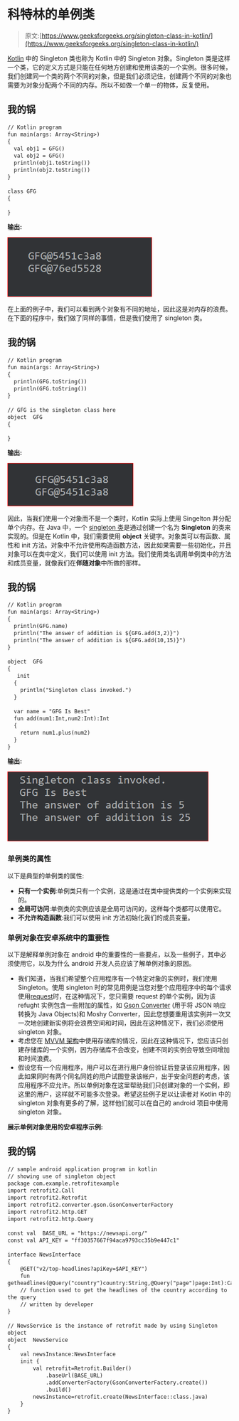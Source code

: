 # 科特林的单例类

> 原文:[https://www.geeksforgeeks.org/singleton-class-in-kotlin/](https://www.geeksforgeeks.org/singleton-class-in-kotlin/)

[Kotlin](https://www.geeksforgeeks.org/introduction-to-kotlin/) 中的 Singleton 类也称为 Kotlin 中的 Singleton 对象。Singleton 类是这样一个类，它的定义方式是只能在任何地方创建和使用该类的一个实例。很多时候，我们创建同一个类的两个不同的对象，但是我们必须记住，创建两个不同的对象也需要为对象分配两个不同的内存。所以不如做一个单一的物体，反复使用。

## 我的锅

```
// Kotlin program
fun main(args: Array<String>) 
{
  val obj1 = GFG()
  val obj2 = GFG()
  println(obj1.toString())
  println(obj2.toString())
}

class GFG
{

}
```

**输出:**

![Program Output](img/b58bdd04e7f4210c98f2e11a53656242.png)

在上面的例子中，我们可以看到两个对象有不同的地址，因此这是对内存的浪费。在下面的程序中，我们做了同样的事情，但是我们使用了 singleton 类。

## 我的锅

```
// Kotlin program
fun main(args: Array<String>)
{
  println(GFG.toString())
  println(GFG.toString())
}

// GFG is the singleton class here
object  GFG
{

}
```

**输出:**

![Program Output](img/d197bcadbfc8ceb4416a91f9757fa15e.png)

因此，当我们使用一个对象而不是一个类时，Kotlin 实际上使用 Singelton 并分配单个内存。在 Java 中，一个 [singleton 类](https://www.geeksforgeeks.org/singleton-class-java/)是通过创建一个名为 **Singleton** 的类来实现的。但是在 Kotlin 中，我们需要使用 **object** 关键字。对象类可以有函数、属性和 init 方法。对象中不允许使用构造函数方法，因此如果需要一些初始化，并且对象可以在类中定义，我们可以使用 init 方法。我们使用类名调用单例类中的方法和成员变量，就像我们在**伴随对象**中所做的那样。

## 我的锅

```
// Kotlin program
fun main(args: Array<String>) 
{
  println(GFG.name)
  println("The answer of addition is ${GFG.add(3,2)}")
  println("The answer of addition is ${GFG.add(10,15)}")
}

object  GFG
{
   init 
  {
    println("Singleton class invoked.")
  }

  var name = "GFG Is Best"
  fun add(num1:Int,num2:Int):Int
  {
    return num1.plus(num2) 
  }
}
```

**输出:**

![Addition Output ](img/183164ad18f14e025dc7598493170ff0.png)

### **单例类的属性**

以下是典型的单例类的属性:

*   **只有一个实例**:单例类只有一个实例，这是通过在类中提供类的一个实例来实现的。
*   **全局可访问**:单例类的实例应该是全局可访问的，这样每个类都可以使用它。
*   **不允许构造函数**:我们可以使用 init 方法初始化我们的成员变量。

### 单例对象在安卓系统中的重要性

以下是解释单例对象在 android 中的重要性的一些要点，以及一些例子，其中必须使用它，以及为什么 android 开发人员应该了解单例对象的原因。

*   我们知道，当我们希望整个应用程序有一个特定对象的实例时，我们使用 Singleton。使用 singleton 时的常见用例是当您对整个应用程序中的每个请求使用[request](https://www.geeksforgeeks.org/introduction-retofit-2-android-set-1/)时，在这种情况下，您只需要 request 的单个实例，因为该 refught 实例包含一些附加的属性，如 [Gson Converter](https://www.geeksforgeeks.org/convert-java-object-to-json-string-using-gson/) (用于将 JSON 响应转换为 Java Objects)和 Moshy Converter，因此您想要重用该实例并一次又一次地创建新实例将会浪费空间和时间，因此在这种情况下，我们必须使用 singleton 对象。
*   考虑您在 [MVVM 架构](https://www.geeksforgeeks.org/introduction-to-model-view-view-model-mvvm/)中使用存储库的情况，因此在这种情况下，您应该只创建存储库的一个实例，因为存储库不会改变，创建不同的实例会导致空间增加和时间浪费。
*   假设您有一个应用程序，用户可以在进行用户身份验证后登录该应用程序，因此如果同时有两个同名同姓的用户试图登录该帐户，出于安全问题的考虑，该应用程序不应允许。所以单例对象在这里帮助我们只创建对象的一个实例，即这里的用户，这样就不可能多次登录。希望这些例子足以让读者对 Kotlin 中的 singleton 对象有更多的了解，这样他们就可以在自己的 android 项目中使用 singleton 对象。

**展示单例对象使用的安卓程序示例:**

## 我的锅

```
// sample android application program in kotlin
// showing use of singleton object
package com.example.retrofitexample
import retrofit2.Call
import retrofit2.Retrofit
import retrofit2.converter.gson.GsonConverterFactory
import retrofit2.http.GET
import retrofit2.http.Query

const val  BASE_URL = "https://newsapi.org/"
const val API_KEY = "ff30357667f94aca9793cc35b9e447c1"

interface NewsInterface
{
    @GET("v2/top-headlines?apiKey=$API_KEY")
    fun getheadlines(@Query("country")country:String,@Query("page")page:Int):Call<News>
    // function used to get the headlines of the country according to the query 
    // written by developer
}

// NewsService is the instance of retrofit made by using Singleton object
object  NewsService
{
    val newsInstance:NewsInterface
    init {
        val retrofit=Retrofit.Builder()
            .baseUrl(BASE_URL)
            .addConverterFactory(GsonConverterFactory.create())
            .build()
        newsInstance=retrofit.create(NewsInterface::class.java)
    }
}
```